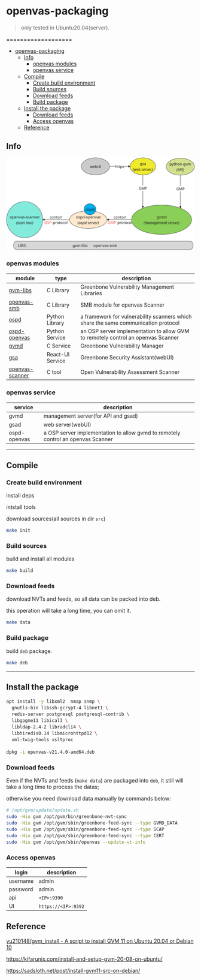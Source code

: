 # openvas-packaging

> only tested in Ubuntu20.04(server).

===================

<!-- TOC -->

- [openvas-packaging](#openvas-packaging)
    - [Info](#info)
        - [openvas modules](#openvas-modules)
        - [openvas service](#openvas-service)
    - [Compile](#compile)
        - [Create build environment](#create-build-environment)
        - [Build sources](#build-sources)
        - [Download feeds](#download-feeds)
        - [Build package](#build-package)
    - [Install the package](#install-the-package)
        - [Download feeds](#download-feeds-1)
        - [Access openvas](#access-openvas)
    - [Reference](#reference)

<!-- /TOC -->

## Info

![module](res/openvas-modules.svg)

### openvas modules

| module                                                          | type             | description                                                                        |
| --------------------------------------------------------------- | ---------------- | ---------------------------------------------------------------------------------- |
| [gvm-libs](https://github.com/greenbone/gvm-libs)               | C Library        | Greenbone Vulnerability Management Libraries                                       |
| [openvas-smb](https://github.com/greenbone/openvas-smb)         | C Library        | SMB module for openvas Scanner                                                     |
| [ospd](https://github.com/greenbone/ospd)                       | Python Library   | a framework for vulnerability scanners which share the same communication protocol |
| [ospd-openvas](https://github.com/greenbone/ospd-openvas)       | Python Service   | an OSP server implementation to allow GVM to remotely control an openvas Scanner   |
| [gvmd](https://github.com/greenbone/gvmd)                       | C Service        | Greenbone Vulnerability Manager                                                    |
| [gsa](https://github.com/greenbone/gsa)                         | React-UI Service | Greenbone Security Assistant(webUI)                                                |
| [openvas-scanner](https://github.com/greenbone/openvas-scanner) | C tool           | Open Vulnerability Assessment Scanner                                              |

### openvas service

| service      | description                                                                      |
| ------------ | -------------------------------------------------------------------------------- |
| gvmd         | management server(for API and gsad)                                              |
| gsad         | web server(webUI)                                                                |
| ospd-openvas | a OSP server implementation to allow gvmd to remotely control an openvas Scanner |

-----------

## Compile

### Create build environment

install deps

intstall tools

download sources(all sources in dir `src`)

```bash
make init
```

### Build sources

build and install all modules

```bash
make build
```

### Download feeds

download NVTs and feeds, so all data can be packed into deb.

this operation will take a long time, you can omit it.

```bash
make data
```

### Build package

build `deb` package.

```bash
make deb
```

-------------

## Install the package

```bash
apt install -y libxml2  nmap snmp \
  gnutls-bin libssh-gcrypt-4 libnet1 \
  redis-server postgresql postgresql-contrib \
  libgpgme11 libical3 \
  libldap-2.4-2 libradcli4 \
  libhiredis0.14 libmicrohttpd12 \
  xml-twig-tools xsltproc

dpkg -i openvas-v21.4.0-amd64.deb
```

### Download feeds

Even if the NVTs and feeds (`make data`) are packaged into `deb`, it still will take a long time to process the datas; 

otherwise you need download data manually by commands below:

```bash
# /opt/gvm/update/update.sh
sudo -Hiu gvm /opt/gvm/bin/greenbone-nvt-sync
sudo -Hiu gvm /opt/gvm/sbin/greenbone-feed-sync --type GVMD_DATA
sudo -Hiu gvm /opt/gvm/sbin/greenbone-feed-sync --type SCAP
sudo -Hiu gvm /opt/gvm/sbin/greenbone-feed-sync --type CERT
sudo -Hiu gvm /opt/gvm/sbin/openvas --update-vt-info
```

### Access openvas

| login    | description         |
| -------- | ------------------- |
| username | admin               |
| password | admin               |
| api      | `<IP>:9390`         |
| UI       | `https://<IP>:9392` |

## Reference

[ yu210148/gvm_install - A script to install GVM 11 on Ubuntu 20.04 or Debian 10](https://github.com/yu210148/gvm_install)

https://kifarunix.com/install-and-setup-gvm-20-08-on-ubuntu/

https://sadsloth.net/post/install-gvm11-src-on-debian/
